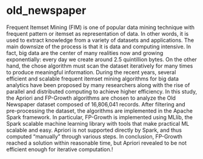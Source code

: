 # old_newspaper
 
Frequent Itemset Mining (FIM) is one of popular data mining technique with frequent pattern or itemset as representation of data. In other words, it is used to extract knowledge from a variety of datasets and applications. The main downsize of the process is that it is data and computing intensive. In fact, big data are the center of many realities now and growing exponentially: every day we create around 2.5 quintillion bytes. On the other hand, the chose algorithm must scan the dataset iteratively for many times to produce meaningful information. During the recent years, several efficient and scalable frequent itemset mining algorithms for big data analytics have been proposed by many researchers along with the rise of parallel and distributed computing to achieve higher efficiency. In this study, the Apriori and FP-Growth algorithms are chosen to analyze the Old Newspaper dataset composed of 16,806,041 records. After filtering and pre-processing the dataset, the algorithms are implemented in the Apache Spark framework. In particular, FP-Growth is implemented using MLlib, the Spark scalable machine learning library with tools that make practical ML scalable and easy. Apriori is not supported directly by Spark, and thus computed “manually” through various steps. In conclusion, FP-Growth reached a solution within reasonable time, but Apriori revealed to be not efficient enough for iterative computation.!
